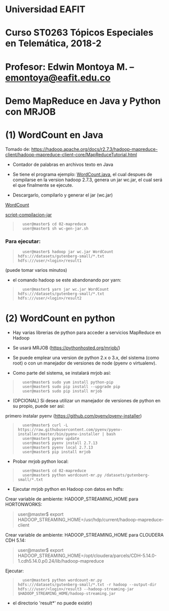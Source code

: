 # Universidad EAFIT
# Curso ST0263 Tópicos Especiales en Telemática, 2018-2
# Profesor: Edwin Montoya M. – emontoya@eafit.edu.co

# Demo MapReduce en Java y Python con MRJOB

# (1) WordCount en Java

Tomado de: https://hadoop.apache.org/docs/r2.7.3/hadoop-mapreduce-client/hadoop-mapreduce-client-core/MapReduceTutorial.html

* Contador de palabras en archivos texto en Java

* Se tiene el programa ejemplo: [WordCount.java](WordCount.java), el cual despues de compilarse en la version hadoop 2.7.3, genera un jar wc.jar, el cual será el que finalmente se ejecute.

* Descargarlo, compilarlo y generar el jar (wc.jar)

[WordCount](WordCount.java)

[script-compilacion-jar](wc-gen-jar.sh)

>		user@master$ cd 02-mapreduce
>		user@master$ sh wc-gen-jar.sh

### Para ejecutar:

>		user@master$ hadoop jar wc.jar WordCount hdfs:///datasets/gutenberg-small/*.txt hdfs:///user/<login>/result1

(puede tomar varios minutos)

* el comando hadoop se este abandonando por yarn:

>		user@master$ yarn jar wc.jar WordCount hdfs:///datasets/gutenberg-small/*.txt hdfs:///user/<login>/result2


# (2) WordCount en python

* Hay varias librerias de python para acceder a servicios MapReduce en Hadoop

* Se usará MRJOB (https://pythonhosted.org/mrjob/)

* Se puede emplear una version de python 2.x o 3.x, del sistema (como root) o con un manejador de versiones de node (pyenv o virtualenv).

* Como parte del sistema, se instalará mrjob así:

>		user@master$ sudo yum install python-pip
>		user@master$ sudo pip install --upgrade pip
>		user@master$ sudo pip install mrjob

* (OPCIONAL) Si desea utilizar un manejador de versiones de python en su propio, puede ser así:

primero instalar pyenv (https://github.com/pyenv/pyenv-installer)

>		user@master$ curl -L https://raw.githubusercontent.com/pyenv/pyenv-installer/master/bin/pyenv-installer | bash
>		user@master$ pyenv update
>		user@master$ pyenv install 2.7.13
>		user@master$ pyenv local 2.7.13
>		user@master$ pip install mrjob

* Probar mrjob python local:

>		user@master$ cd 02-mapreduce
>		user@master$ python wordcount-mr.py /datasets/gutenberg-small/*.txt

* Ejecutar mrjob python en Hadoop con datos en hdfs:

Crear variable de ambiente: HADOOP_STREAMING_HOME para HORTONWORKS:

>   user@master$ export HADOOP_STREAMING_HOME=/usr/hdp/current/hadoop-mapreduce-client

Crear variable de ambiente: HADOOP_STREAMING_HOME para CLOUDERA CDH 5.14:

>   user@master$ export HADOOP_STREAMING_HOME=/opt/cloudera/parcels/CDH-5.14.0-1.cdh5.14.0.p0.24/lib/hadoop-mapreduce

Ejecutar:

>		user@master$ python wordcount-mr.py hdfs:///datasets/gutenberg-small/*.txt -r hadoop --output-dir hdfs:///user/<login>/result3 --hadoop-streaming-jar $HADOOP_STREAMING_HOME/hadoop-streaming.jar


* el directorio 'result*' no puede existir)
